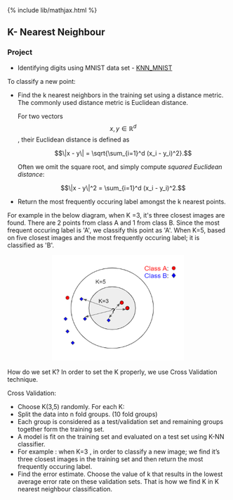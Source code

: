 {% include lib/mathjax.html %}

## K- Nearest Neighbour

### Project
- Identifying digits using MNIST data set - [KNN_MNIST](https://github.com/pskaranth/thelearningcurve/tree/master/Classification/KNN)

To classify a new point:
 - Find the k nearest neighbors in the training set using a distance metric. The commonly used distance metric is Euclidean distance.
 
   For two vectors $$x, y \in \mathbb{R}^d$$, their Euclidean distance is defined as 
   
   $$\|x - y\| = \sqrt{\sum_{i=1}^d (x_i - y_i)^2}.$$

   Often we omit the square root, and simply compute _squared Euclidean distance_:
   
   $$\|x - y\|^2 = \sum_{i=1}^d (x_i - y_i)^2.$$

 - Return the most frequently occuring label amongst the k nearest points.
 
For example in the below diagram, when K =3, it's three closest images are found.
There are 2 points from class A and 1 from class B. Since the most frequent occuring label is 'A', we classify this point as 'A'.
When K=5, based on five closest images and the most frequently occuring label; it is classified as 'B'.
 <p align="center"><img src="img/KNN.png" width="300px" height="240px"></div></div></td</tr></table></p>

How do we set K?
In order to set the K properly, we use Cross Validation technique.

Cross Validation:
- Choose K(3,5) randomly. For  each K:
- Split the data into n fold groups. (10 fold groups)
- Each group is considered as  a test/validation set and remaining groups together form the training set. 
- A model is fit on the training set and evaluated on a test set using K-NN classifier.
- For example : when  K=3 , in order to classify a new image; we find it’s three closest images in the training set and then return the most frequently occuring label.
- Find the error estimate. Choose the value of  k that results in the lowest average error rate on these validation sets. That is how we find K in K nearest neighbour classification.

 

